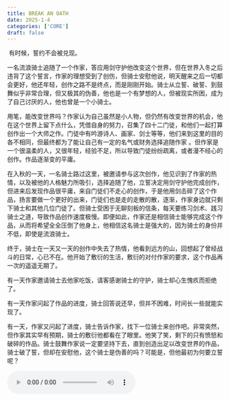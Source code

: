 ```yaml
---
title: BREAK AN OATH
date: 2025-1-4
categories: ['CORE']
draft: false
---
```


​	有时候，誓约不会被兑现。

​	一名流浪骑士追随了一个作家，答应用剑守护他改变这个世界，但在世界入冬之后违背了这个誓言，作家的理想受到了创伤，但骑士安慰他说，明天醒来之后一切都会更好，他还年轻，创作之路不是终点，而是刚刚开始。骑士从立誓、破誓、到鼓舞似乎非常合理，但又极其的伪善，他也是一个有梦想的人，但被现实所困，成为了自己讨厌的人，他也曾是一个小骑士。

​	用笔，能改变世界吗？作家认为自己虽然是小人物，但仍然有改变世界的机会，他在这个世界上留下点什么，凭借自身的努力，召集了四十二门徒，和他们一起打算创作出一个大师之作。门徒中有吟游诗人、画家、剑士等等，他们来到这里的目的各不相同，但最终都为了能让自己有一定的名气或财务选择追随作家 。但作家是一个很温柔的人，又很年轻，经验不足，所以导致门徒纷纷疏离，或者漫不经心的创作。作品逐渐变的平庸。

​	在入秋的一天，一名骑士路过这里，被邀请参与这次创作，他见识到了作家的热情，以及被他的人格魅力所吸引，选择追随了他，立誓决定用剑守护他完成创作，但进来后发现作品很平庸，来自门徒们不走心的创作，于是他用剑击碎了这个作品，扬言要做一个更好的出来，门徒们也是走的走散的散，逐渐，作家身边就只剩下骑士和其他几位门徒了。但骑士受困于无聊刻板的信条，每天要练习剑术、践习骑士之道，导致作品创作速度极慢。即便如此，作家还是相信骑士能够完成这个作品，从而将希望全全压倒了他身上，他相信这名骑士是强大的，因为骑士的身份并不低，即使是流浪骑士。

​	终于，骑士在一天又一天的创作中失去了热情，他看到远方的山，回想起了曾经战斗的日常，心已不在。他开始了敷衍的生活，敷衍的对付作家的要求，这个作品再一次的遥遥无期了。

​	有一天作家邀请骑士去他家吃饭，请客感谢骑士的守护，骑士却心生愧疚而拒绝了。

​	有一天作家问起了作品的进度，骑士回答说还早，但并不困难，时间长一些就能实现了。

​	有一天，作家又问起了进度，骑士告诉作家，找下一位骑士来创作吧。非常突然，但作家其实早有预期，骑士的敷衍他都看在了眼里。他笑了笑，剩下的只有愤怒和破碎的作品。骑士鼓舞作家说一定要坚持下去，直到创造出足以改变世界的作品，骑士破了誓，但却在安慰他，这个骑士是伪善的吗？可能是，但他最初为何要立誓呢？

<audio controls autoplay>
  <source src="/audios/boys own.mp3" type="audio/mpeg">
  Your browser does not support the audio tag.
</audio>

